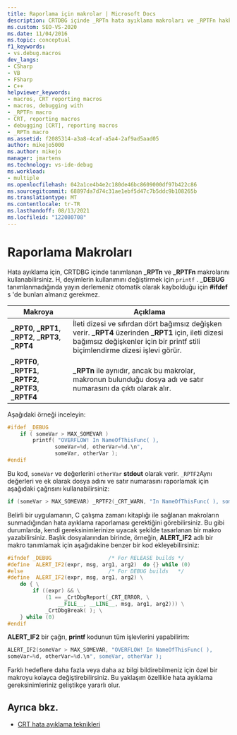 ```yaml
---
title: Raporlama için makrolar | Microsoft Docs
description: CRTDBG içinde _RPTn hata ayıklama makroları ve _RPTFn hakkında bilgi edinin. H ve kendi hata ayıklama makrolarınızı oluşturma hakkında.
ms.custom: SEO-VS-2020
ms.date: 11/04/2016
ms.topic: conceptual
f1_keywords:
- vs.debug.macros
dev_langs:
- CSharp
- VB
- FSharp
- C++
helpviewer_keywords:
- macros, CRT reporting macros
- macros, debugging with
- _RPTFn macro
- CRT, reporting macros
- debugging [CRT], reporting macros
- _RPTn macro
ms.assetid: f2085314-a3a8-4caf-a5a4-2af9ad5aad05
author: mikejo5000
ms.author: mikejo
manager: jmartens
ms.technology: vs-ide-debug
ms.workload:
- multiple
ms.openlocfilehash: 042a1ce4b4e2c180de46bc8609000df97b422c86
ms.sourcegitcommit: 68897da7d74c31ae1ebf5d47c7b5ddc9b108265b
ms.translationtype: MT
ms.contentlocale: tr-TR
ms.lasthandoff: 08/13/2021
ms.locfileid: "122080708"
---
```

# <a name="macros-for-reporting"></a>Raporlama Makroları
Hata ayıklama için, CRTDBG içinde tanımlanan **_RPTn** ve **_RPTFn** makrolarını kullanabilirsiniz. H, deyimlerin kullanımını değiştirmek için `printf` . **_DEBUG** tanımlanmadığında yayın derlemeniz otomatik olarak kaybolduğu için **#ifdef** s 'de bunları almanız gerekmez.

|Makroya|Açıklama|
|-----------|-----------------|
|**_RPT0**, **_RPT1**, **_RPT2**, **_RPT3**, **_RPT4**|İleti dizesi ve sıfırdan dört bağımsız değişken verir. **_RPT4** üzerinden **_RPT1** için, ileti dizesi bağımsız değişkenler için bir printf stili biçimlendirme dizesi işlevi görür.|
|**_RPTF0**, **_RPTF1**, **_RPTF2**, **_RPTF3**, **_RPTF4**|**_RPTn** ile aynıdır, ancak bu makrolar, makronun bulunduğu dosya adı ve satır numarasını da çıktı olarak alır.|

 Aşağıdaki örneği inceleyin:

```cpp
#ifdef _DEBUG
    if ( someVar > MAX_SOMEVAR )
        printf( "OVERFLOW! In NameOfThisFunc( ),
               someVar=%d, otherVar=%d.\n",
               someVar, otherVar );
#endif
```

 Bu kod, `someVar` ve değerlerini `otherVar` **stdout** olarak verir. `_RPTF2`Aynı değerleri ve ek olarak dosya adını ve satır numarasını raporlamak için aşağıdaki çağrısını kullanabilirsiniz:

```cpp
if (someVar > MAX_SOMEVAR) _RPTF2(_CRT_WARN, "In NameOfThisFunc( ), someVar= %d, otherVar= %d\n", someVar, otherVar );
```

Belirli bir uygulamanın, C çalışma zamanı kitaplığı ile sağlanan makroların sunmadığından hata ayıklama raporlaması gerektiğini görebilirsiniz. Bu gibi durumlarda, kendi gereksinimlerinize uyacak şekilde tasarlanan bir makro yazabilirsiniz. Başlık dosyalarından birinde, örneğin, **ALERT_IF2** adlı bir makro tanımlamak için aşağıdakine benzer bir kod ekleyebilirsiniz:

```cpp
#ifndef _DEBUG                  /* For RELEASE builds */
#define  ALERT_IF2(expr, msg, arg1, arg2)  do {} while (0)
#else                           /* For DEBUG builds   */
#define  ALERT_IF2(expr, msg, arg1, arg2) \
    do { \
        if ((expr) && \
            (1 == _CrtDbgReport(_CRT_ERROR, \
                __FILE__, __LINE__, msg, arg1, arg2))) \
            _CrtDbgBreak( ); \
    } while (0)
#endif
```

 **ALERT_IF2** bir çağrı, **printf** kodunun tüm işlevlerini yapabilirim:

```cpp
ALERT_IF2(someVar > MAX_SOMEVAR, "OVERFLOW! In NameOfThisFunc( ),
someVar=%d, otherVar=%d.\n", someVar, otherVar );
```

 Farklı hedeflere daha fazla veya daha az bilgi bildirebilmeniz için özel bir makroyu kolayca değiştirebilirsiniz. Bu yaklaşım özellikle hata ayıklama gereksinimleriniz geliştikçe yararlı olur.

## <a name="see-also"></a>Ayrıca bkz.
- [CRT hata ayıklama teknikleri](../debugger/crt-debugging-techniques.md)
